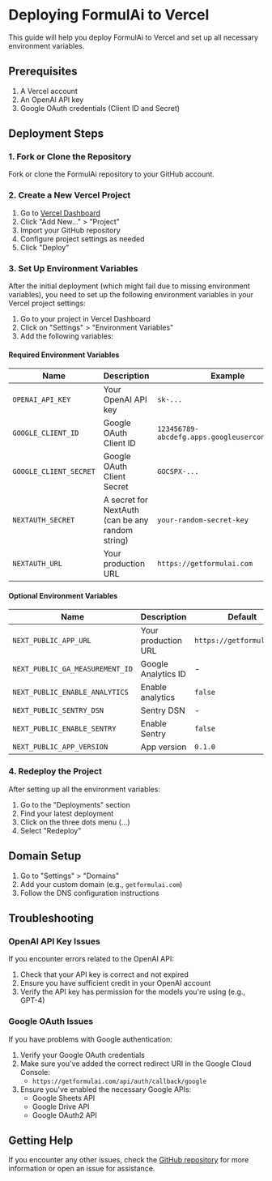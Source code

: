 # Deploying FormulAi to Vercel

This guide will help you deploy FormulAi to Vercel and set up all necessary environment variables.

## Prerequisites

1. A Vercel account
2. An OpenAI API key
3. Google OAuth credentials (Client ID and Secret)

## Deployment Steps

### 1. Fork or Clone the Repository

Fork or clone the FormulAi repository to your GitHub account.

### 2. Create a New Vercel Project

1. Go to [Vercel Dashboard](https://vercel.com/dashboard)
2. Click "Add New..." > "Project"
3. Import your GitHub repository
4. Configure project settings as needed
5. Click "Deploy"

### 3. Set Up Environment Variables

After the initial deployment (which might fail due to missing environment variables), you need to set up the following environment variables in your Vercel project settings:

1. Go to your project in Vercel Dashboard
2. Click on "Settings" > "Environment Variables"
3. Add the following variables:

#### Required Environment Variables

| Name | Description | Example |
|------|-------------|---------|
| `OPENAI_API_KEY` | Your OpenAI API key | `sk-...` |
| `GOOGLE_CLIENT_ID` | Google OAuth Client ID | `123456789-abcdefg.apps.googleusercontent.com` |
| `GOOGLE_CLIENT_SECRET` | Google OAuth Client Secret | `GOCSPX-...` |
| `NEXTAUTH_SECRET` | A secret for NextAuth (can be any random string) | `your-random-secret-key` |
| `NEXTAUTH_URL` | Your production URL | `https://getformulai.com` |

#### Optional Environment Variables

| Name | Description | Default |
|------|-------------|---------|
| `NEXT_PUBLIC_APP_URL` | Your production URL | `https://getformulai.com` |
| `NEXT_PUBLIC_GA_MEASUREMENT_ID` | Google Analytics ID | - |
| `NEXT_PUBLIC_ENABLE_ANALYTICS` | Enable analytics | `false` |
| `NEXT_PUBLIC_SENTRY_DSN` | Sentry DSN | - |
| `NEXT_PUBLIC_ENABLE_SENTRY` | Enable Sentry | `false` |
| `NEXT_PUBLIC_APP_VERSION` | App version | `0.1.0` |

### 4. Redeploy the Project

After setting up all the environment variables:

1. Go to the "Deployments" section
2. Find your latest deployment
3. Click on the three dots menu (...)
4. Select "Redeploy"

## Domain Setup

1. Go to "Settings" > "Domains"
2. Add your custom domain (e.g., `getformulai.com`)
3. Follow the DNS configuration instructions

## Troubleshooting

### OpenAI API Key Issues

If you encounter errors related to the OpenAI API:

1. Check that your API key is correct and not expired
2. Ensure you have sufficient credit in your OpenAI account
3. Verify the API key has permission for the models you're using (e.g., GPT-4)

### Google OAuth Issues

If you have problems with Google authentication:

1. Verify your Google OAuth credentials
2. Make sure you've added the correct redirect URI in the Google Cloud Console:
   - `https://getformulai.com/api/auth/callback/google`
3. Ensure you've enabled the necessary Google APIs:
   - Google Sheets API
   - Google Drive API
   - Google OAuth2 API

## Getting Help

If you encounter any other issues, check the [GitHub repository](https://github.com/KeldrickD/FormulAi) for more information or open an issue for assistance. 